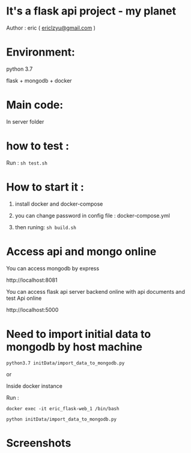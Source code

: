 
# It's a flask api project  - my planet
Author : eric ( ericlzyu@gmail.com )

# Environment: 
python 3.7

flask + mongodb + docker

# Main code: 
In server folder
# how to test  :
Run :  ``` sh test.sh ``` 


# How to start it : 
1. install docker and docker-compose

2. you can change password in config file : 
docker-compose.yml 

3. then runing: ``` sh build.sh ```


# Access api and mongo online
You can access mongodb by express 

http://localhost:8081

You can access flask api server backend online with api documents and test Api online

http://localhost:5000

# Need to import initial data to mongodb by host machine
``` python3.7 initData/import_data_to_mongodb.py ```

or 

Inside docker instance 

Run :

``` docker exec -it eric_flask-web_1 /bin/bash ```

``` python initData/import_data_to_mongodb.py ```

# Screenshots


